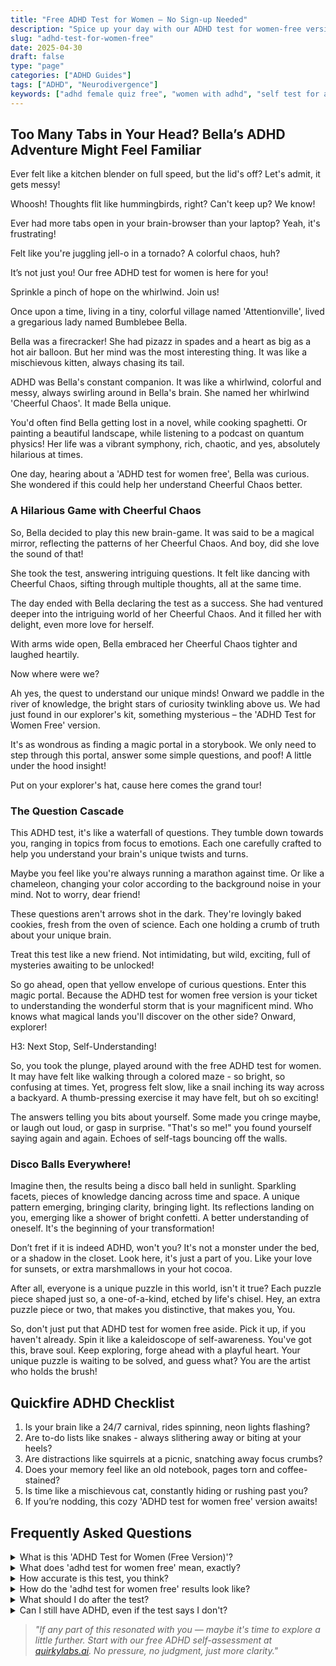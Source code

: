 ```yaml
---
title: "Free ADHD Test for Women – No Sign-up Needed"
description: "Spice up your day with our ADHD test for women-free version! Fun, quick, and designed just for you. Let's adventure together!"
slug: "adhd-test-for-women-free"
date: 2025-04-30
draft: false
type: "page"
categories: ["ADHD Guides"]
tags: ["ADHD", "Neurodivergence"]
keywords: ["adhd female quiz free", "women with adhd", "self test for adhd women"]
---
```


## Too Many Tabs in Your Head? Bella’s ADHD Adventure Might Feel Familiar

Ever felt like a kitchen blender on full speed, but the lid's off? Let's admit, it gets messy!

Whoosh! Thoughts flit like hummingbirds, right? Can't keep up? We know!

Ever had more tabs open in your brain-browser than your laptop? Yeah, it's frustrating!

Felt like you're juggling jell-o in a tornado? A colorful chaos, huh? 

It’s not just you! Our free ADHD test for women is here for you!

Sprinkle a pinch of hope on the whirlwind. Join us!

Once upon a time, living in a tiny, colorful village named 'Attentionville', lived a gregarious lady named Bumblebee Bella. 

Bella was a firecracker! She had pizazz in spades and a heart as big as a hot air balloon. But her mind was the most interesting thing. It was like a mischievous kitten, always chasing its tail. 

ADHD was Bella's constant companion. It was like a whirlwind, colorful and messy, always swirling around in Bella's brain. She named her whirlwind 'Cheerful Chaos'. It made Bella unique.

You'd often find Bella getting lost in a novel, while cooking spaghetti. Or painting a beautiful landscape, while listening to a podcast on quantum physics! Her life was a vibrant symphony, rich, chaotic, and yes, absolutely hilarious at times.

One day, hearing about a 'ADHD test for women free', Bella was curious. She wondered if this could help her understand Cheerful Chaos better.

### A Hilarious Game with Cheerful Chaos

So, Bella decided to play this new brain-game. It was said to be a magical mirror, reflecting the patterns of her Cheerful Chaos. And boy, did she love the sound of that!

She took the test, answering intriguing questions. It felt like dancing with Cheerful Chaos, sifting through multiple thoughts, all at the same time. 

The day ended with Bella declaring the test as a success. She had ventured deeper into the intriguing world of her Cheerful Chaos. And it filled her with delight, even more love for herself. 

With arms wide open, Bella embraced her Cheerful Chaos tighter and laughed heartily.

Now where were we?

Ah yes, the quest to understand our unique minds! Onward we paddle in the river of knowledge, the bright stars of curiosity twinkling above us. We had just found in our explorer's kit, something mysterious – the 'ADHD Test for Women Free' version.

It's as wondrous as finding a magic portal in a storybook. We only need to step through this portal, answer some simple questions, and poof! A little under the hood insight!

Put on your explorer's hat, cause here comes the grand tour!

### The Question Cascade

This ADHD test, it's like a waterfall of questions. They tumble down towards you, ranging in topics from focus to emotions. Each one carefully crafted to help you understand your brain's unique twists and turns.

Maybe you feel like you're always running a marathon against time. Or like a chameleon, changing your color according to the background noise in your mind. Not to worry, dear friend! 

These questions aren't arrows shot in the dark. They're lovingly baked cookies, fresh from the oven of science. Each one holding a crumb of truth about your unique brain.

Treat this test like a new friend. Not intimidating, but wild, exciting, full of mysteries awaiting to be unlocked!

So go ahead, open that yellow envelope of curious questions. Enter this magic portal. Because the ADHD test for women free version is your ticket to understanding the wonderful storm that is your magnificent mind. Who knows what magical lands you'll discover on the other side? Onward, explorer!

H3: Next Stop, Self-Understanding!

So, you took the plunge, played around with the free ADHD test for women. It may have felt like walking through a colored maze - so bright, so confusing at times. Yet, progress felt slow, like a snail inching its way across a backyard. A thumb-pressing exercise it may have felt, but oh so exciting!

The answers telling you bits about yourself. Some made you cringe maybe, or laugh out loud, or gasp in surprise. "That's so me!" you found yourself saying again and again. Echoes of self-tags bouncing off the walls.

### Disco Balls Everywhere!

Imagine then, the results being a disco ball held in sunlight. Sparkling facets, pieces of knowledge dancing across time and space. A unique pattern emerging, bringing clarity, bringing light. Its reflections landing on you, emerging like a shower of bright confetti. A better understanding of oneself. It's the beginning of your transformation!

Don’t fret if it is indeed ADHD, won't you? It's not a monster under the bed, or a shadow in the closet. Look here, it's just a part of you. Like your love for sunsets, or extra marshmallows in your hot cocoa.

After all, everyone is a unique puzzle in this world, isn't it true? Each puzzle piece shaped just so, a one-of-a-kind, etched by life's chisel. Hey, an extra puzzle piece or two, that makes you distinctive, that makes you, You.

So, don't just put that ADHD test for women free aside. Pick it up, if you haven't already. Spin it like a kaleidoscope of self-awareness. You've got this, brave soul. Keep exploring, forge ahead with a playful heart. Your unique puzzle is waiting to be solved, and guess what? You are the artist who holds the brush!

## Quickfire ADHD Checklist

1. Is your brain like a 24/7 carnival, rides spinning, neon lights flashing?
2. Are to-do lists like snakes - always slithering away or biting at your heels?
3. Are distractions like squirrels at a picnic, snatching away focus crumbs?
4. Does your memory feel like an old notebook, pages torn and coffee-stained?
5. Is time like a mischievous cat, constantly hiding or rushing past you?
6. If you’re nodding, this cozy 'ADHD test for women free' version awaits!

## Frequently Asked Questions

<details><summary>What is this 'ADHD Test for Women (Free Version)'?</summary>It's a nifty quiz to give you some clues if you might have ADHD. It can't replace a doctor, but it's a good start!</details>

<details><summary>What does 'adhd test for women free' mean, exactly?</summary>It's a cost-free test to see if you might have ADHD. It's tailored for women. Perfect for a bit of self-discovery over coffee!</details>

<details><summary>How accurate is this test, you think?</summary>This is not a diagnostic tool, sweet pea, it's just a hint. Diagnose propers require a mental health pro. They beat any online test, hands down!</details>

<details><summary>How do the 'adhd test for women free' results look like?</summary>Results are eye-opening insights about your behaviors! Remember, they're only pointers, not labels. It's like reading a fun personality buzzfeed quiz!</details>

<details><summary>What should I do after the test?</summary>Chuckle at the insights, sit with your feelings, and speak to a professional if you're worried. Celebrate knowledge, darling. Even a tiny insight can become a big win!</details>

<details><summary>Can I still have ADHD, even if the test says I don't?</summary>Of course, ladybug! This test does it’s best, but your feelings are super valid too. Some symptoms might be just too good at hide and seek!</details>


> _\"If any part of this resonated with you — maybe it's time to explore a little further. Start with our free ADHD self-assessment at [quirkylabs.ai](https://quirkylabs.ai). No pressure, no judgment, just more clarity.\"_
